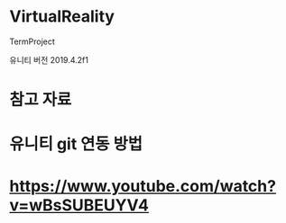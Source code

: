 # VirtualReality
TermProject

유니티 버전 2019.4.2f1


# 참고 자료
# 유니티 git 연동 방법
# https://www.youtube.com/watch?v=wBsSUBEUYV4
